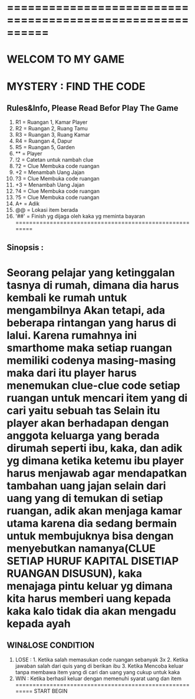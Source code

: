 # ==========================================================
  WELCOM TO MY GAME
  ==========================================================
  MYSTERY : FIND THE CODE
  ==========================================================
## Rules&Info, Please Read Befor Play The Game
1. R1 = Ruangan 1, Kamar Player
2. R2 = Ruangan 2, Ruang Tamu
3. R3 = Ruangan 3, Ruang Kamar
4. R4 = Ruangan 4, Dapur
5. R5 = Ruangan 5, Garden
6. ** = Player
7. !2 = Catetan untuk nambah clue
8. ?2 = Clue Membuka code ruangan
9. +2 = Menambah Uang Jajan
9. ?3 = Clue Membuka code ruangan
10. +3 = Menambah Uang Jajan
11. ?4 = Clue Membuka code ruangan
12. ?5 = Clue Membuka code ruangan
13. A+ = Adik
11. @@ = Lokasi item berada
12. '##' = Finish yg dijaga oleh kaka yg meminta bayaran
 ========================================================
## Sinopsis :
Seorang pelajar yang ketinggalan tasnya di rumah, dimana dia harus kembali ke rumah untuk mengambilnya Akan tetapi, ada beberapa rintangan yang harus di lalui. Karena rumahnya ini smarthome maka setiap ruangan memiliki codenya masing-masing maka dari itu player harus menemukan clue-clue code setiap ruangan untuk mencari item yang di cari yaitu sebuah tas Selain itu player akan berhadapan dengan anggota keluarga yang berada dirumah seperti ibu, kaka, dan adik yg dimana ketika ketemu ibu player harus menjawab agar mendapatkan tambahan uang jajan selain dari uang yang di temukan di setiap ruangan, adik akan menjaga kamar utama karena dia sedang bermain untuk membujuknya bisa dengan menyebutkan namanya(CLUE SETIAP HURUF KAPITAL DISETIAP RUANGAN DISUSUN), kaka menajaga pintu keluar yg dimana kita harus memberi uang kepada kaka kalo tidak dia akan mengadu kepada ayah 
 ========================================================
## WIN&LOSE CONDITION
1. LOSE : 1. Ketika salah memasukan code ruangan sebanyak 3x
      	  2. Ketika jawaban salah dari quis yang di berikan ibu
	    	  3. Ketika Mencoba keluar tanpa membawa item yang di cari dan uang yang cukup untuk kaka
2. WIN : Ketika berhasil keluar dengan memenuhi syarat uang dan item
 ========================================================
START BEGIN
